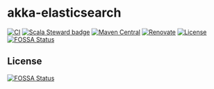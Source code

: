 # akka-elasticsearch

[![CI](https://github.com/j5ik2o/akka-elasticsearch/workflows/CI/badge.svg)](https://github.com/j5ik2o/akka-elasticsearch/actions?query=workflow%3ACI)
[![Scala Steward badge](https://img.shields.io/badge/Scala_Steward-helping-blue.svg?style=flat&logo=data:image/png;base64,iVBORw0KGgoAAAANSUhEUgAAAA4AAAAQCAMAAAARSr4IAAAAVFBMVEUAAACHjojlOy5NWlrKzcYRKjGFjIbp293YycuLa3pYY2LSqql4f3pCUFTgSjNodYRmcXUsPD/NTTbjRS+2jomhgnzNc223cGvZS0HaSD0XLjbaSjElhIr+AAAAAXRSTlMAQObYZgAAAHlJREFUCNdNyosOwyAIhWHAQS1Vt7a77/3fcxxdmv0xwmckutAR1nkm4ggbyEcg/wWmlGLDAA3oL50xi6fk5ffZ3E2E3QfZDCcCN2YtbEWZt+Drc6u6rlqv7Uk0LdKqqr5rk2UCRXOk0vmQKGfc94nOJyQjouF9H/wCc9gECEYfONoAAAAASUVORK5CYII=)](https://scala-steward.org)
[![Maven Central](https://maven-badges.herokuapp.com/maven-central/com.github.j5ik2o/akka-elasticsearch-core_2.13/badge.svg)](https://maven-badges.herokuapp.com/maven-central/com.github.j5ik2o/akka-elasticsearch-core_2.13)
[![Renovate](https://img.shields.io/badge/renovate-enabled-brightgreen.svg)](https://renovatebot.com)
[![License](https://img.shields.io/badge/License-MIT-blue.svg)](https://opensource.org/licenses/MIT)
[![FOSSA Status](https://app.fossa.com/api/projects/git%2Bgithub.com%2Fj5ik2o%2Fakka-elasticsearch.svg?type=shield)](https://app.fossa.com/projects/git%2Bgithub.com%2Fj5ik2o%2Fakka-elasticsearch?ref=badge_shield)


## License

[![FOSSA Status](https://app.fossa.com/api/projects/git%2Bgithub.com%2Fj5ik2o%2Fakka-elasticsearch.svg?type=large)](https://app.fossa.com/projects/git%2Bgithub.com%2Fj5ik2o%2Fakka-elasticsearch?ref=badge_large)
